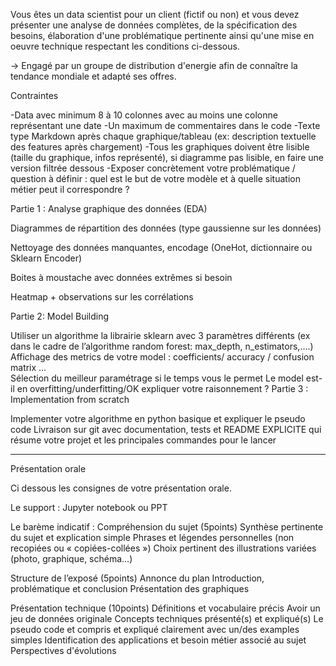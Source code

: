 Vous êtes un data scientist pour un client (fictif ou non) et vous devez présenter une analyse de données complètes, de la spécification des besoins, élaboration d'une problématique pertinente ainsi qu'une mise en oeuvre technique respectant les conditions ci-dessous. 

-> Engagé par un groupe de distribution d'energie afin de connaître la tendance mondiale et adapté ses offres.


Contraintes 

-Data avec minimum 8 à 10 colonnes avec au moins une colonne représentant une date
-Un maximum de commentaires dans le code
-Texte type Markdown après chaque graphique/tableau (ex: description textuelle des features après chargement)
-Tous les graphiques doivent être lisible (taille du graphique, infos représenté), si diagramme pas lisible, en faire une version filtrée dessous
-Exposer concrètement votre problématique / question à définir : quel est le but de votre modèle et à quelle situation métier peut il correspondre ?


Partie 1 : Analyse graphique des données (EDA)

Diagrammes de répartition des données (type gaussienne sur les données)

Nettoyage des données manquantes, encodage (OneHot, dictionnaire ou Sklearn Encoder)

Boites à moustache avec données extrêmes si besoin 

Heatmap + observations sur les corrélations


Partie 2: Model Building

Utiliser un algorithme la librairie sklearn avec 3 paramètres différents (ex dans le cadre de l’algorithme random forest: max_depth, n_estimators,….)
Affichage des metrics de votre model : coefficients/ accuracy / confusion matrix …  
Sélection du meilleur paramétrage si le temps vous le permet
Le model est-il en overfitting/underfitting/OK expliquer votre raisonnement ?
Partie 3 : Implementation from scratch 

Implementer votre algorithme en python basique et expliquer le pseudo code 
Livraison sur git avec documentation, tests et README EXPLICITE qui résume votre projet et les principales commandes pour le lancer
 
__________________________________________________________________________
 
Présentation orale 
 
Ci dessous les consignes de votre présentation orale. 
 
Le support : Jupyter notebook ou PPT 
 
Le barème indicatif : 
Compréhension du sujet (5points)
Synthèse pertinente du sujet et explication simple 
Phrases et légendes personnelles (non recopiées ou « copiées-collées ») 
Choix pertinent des illustrations variées (photo, graphique, schéma...)  

Structure de l’exposé (5points)
Annonce du plan
Introduction, problématique et conclusion 
Présentation des graphiques

Présentation technique (10points)
Définitions et vocabulaire précis 
Avoir un jeu de données originale 
Concepts techniques présenté(s) et expliqué(s) 
Le pseudo code et compris et expliqué clairement avec un/des examples simples
Identification des applications et besoin métier associé au sujet 
Perspectives d'évolutions 

 